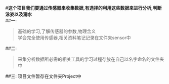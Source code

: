 #**这个项目我们要通过传感器来收集数据,有选择的利用这些数据来进行分析,判断泳姿以及溺水**  <Br/>
##一:
>基础的学习,了解传感器的参数,物理含义  <Br/>学会完全使用传感器,相关资料笔记记录在文件夹sensor中  <Br/>

##二:
>采集分析数据所必需的相关工具的学习过程存放在自己以名字命名的文件夹中  <Br/>

##三:
项目文件暂存在文件夹Project中  <Br/>
